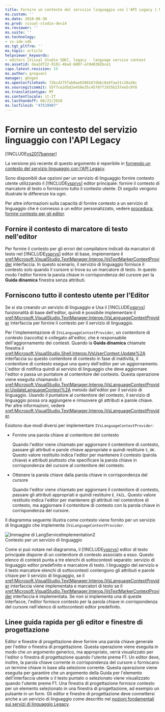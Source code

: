 ```yaml
---
title: Fornire un contesto del servizio linguaggio con l'API Legacy | Microsoft Docs
ms.custom: ''
ms.date: 2018-06-30
ms.prod: visual-studio-dev14
ms.reviewer: ''
ms.suite: ''
ms.technology:
- vs-ide-sdk
ms.tgt_pltfrm: ''
ms.topic: article
helpviewer_keywords:
- editors [Visual Studio SDK], legacy - language service context
ms.assetid: daa2df22-9181-4bad-b007-a7d40302bce1
caps.latest.revision: 15
ms.author: gregvanl
manager: ghogen
ms.openlocfilehash: 72bcd275fab0ae8380167dbbc8a9fae21c28a36c
ms.sourcegitcommit: 55f7ce2d5d2e458e35c45787f1935b237ee5c9f8
ms.translationtype: MT
ms.contentlocale: it-IT
ms.lasthandoff: 08/22/2018
ms.locfileid: "47519907"
---
```

# <a name="providing-a-language-service-context-by-using-the-legacy-api"></a>Fornire un contesto del servizio linguaggio con l'API Legacy
[!INCLUDE[vs2017banner](../includes/vs2017banner.md)]

La versione più recente di questo argomento è reperibile in [fornendo un contesto del servizio linguaggio con l'API Legacy](https://docs.microsoft.com/visualstudio/extensibility/providing-a-language-service-context-by-using-the-legacy-api).  
  
Sono disponibili due opzioni per un servizio di linguaggio fornire contesto utente utilizzando il [!INCLUDE[vsprvs](../includes/vsprvs-md.md)] editor principale: fornire il contesto di marcatore di testo o forniscono tutto il contesto utente. Di seguito vengono illustrate le differenze tra ogni.  
  
 Per altre informazioni sulla capacità di fornire contesto a un servizio di linguaggio che è connesso a un editor personalizzato, vedere [procedura: fornire contesto per gli editor](../extensibility/how-to-provide-context-for-editors.md).  
  
## <a name="provide-text-marker-context-to-the-editor"></a>Fornire il contesto di marcatore di testo nell'editor  
 Per fornire il contesto per gli errori del compilatore indicati da marcatori di testo nel [!INCLUDE[vsprvs](../includes/vsprvs-md.md)] editor di base, implementare il <xref:Microsoft.VisualStudio.TextManager.Interop.IVsTextMarkerContextProvider> interfaccia. In questo scenario, il servizio di linguaggio fornisce il contesto solo quando il cursore si trova su un marcatore di testo. In questo modo l'editor fornire la parola chiave in corrispondenza del cursore per la **Guida dinamica** finestra senza attributi.  
  
## <a name="provide-all-user-context-to-the-editor"></a>Forniscono tutto il contesto utente per l'Editor  
 Se si sta creando un servizio di linguaggio e Usa il [!INCLUDE[vsprvs](../includes/vsprvs-md.md)] funzionalità di base dell'editor, quindi è possibile implementare il <xref:Microsoft.VisualStudio.TextManager.Interop.IVsLanguageContextProvider> interfaccia per fornire il contesto per il servizio di linguaggio.  
  
 Per l'implementazione di `IVsLanguageContextProvider`, un contenitore di contesto (raccolta) è collegato all'editor, che è responsabile dell'aggiornamento dei contesti. Quando la **Guida dinamica** chiamate finestra il <xref:Microsoft.VisualStudio.Shell.Interop.IVsUserContext.Update%2A> interfaccia su questo contenitore di contesto in fase di inattività, il contenitore di contesto esegue una query dell'editor per un aggiornamento. L'editor di notifica quindi al servizio di linguaggio che deve aggiornare l'editor e passa un puntatore al contenitore del contesto. Questa operazione viene eseguita chiamando il <xref:Microsoft.VisualStudio.TextManager.Interop.IVsLanguageContextProvider.UpdateLanguageContext%2A> metodo dall'editor per il servizio di linguaggio. Usando il puntatore al contenitore del contesto, il servizio di linguaggio possa ora aggiungere e rimuovere gli attributi e parole chiave. Per altre informazioni, vedere <xref:Microsoft.VisualStudio.TextManager.Interop.IVsLanguageContextProvider>.  
  
 Esistono due modi diversi per implementare `IVsLanguageContextProvider`:  
  
-   Fornire una parola chiave al contenitore del contesto  
  
     Quando l'editor viene chiamato per aggiornare il contenitore di contesto, passare gli attributi e parole chiave appropriate e quindi restituire `S_OK`. Questo valore restituito indica l'editor per mantenere il contesto (parola chiave) e attributi piuttosto che specificare la parola chiave in corrispondenza del cursore al contenitore del contesto.  
  
-   Ottenere la parola chiave dalla parola chiave in corrispondenza del cursore  
  
     Quando l'editor viene chiamato per aggiornare il contenitore di contesto, passare gli attributi appropriati e quindi restituire `E_FAIL`. Questo valore restituito indica l'editor per mantenere gli attributi nel contenitore di contesto, ma aggiornare il contenitore di contesto con la parola chiave in corrispondenza del cursore.  
  
 Il diagramma seguente illustra come contesto viene fornito per un servizio di linguaggio che implementa `IVsLanguageContextProvider`.  
  
 ![Immagine di LangServiceImplementation2](../extensibility/media/vslanguageservice2.gif "vsLanguageService2")  
Contesto per un servizio di linguaggio  
  
 Come si può notare nel diagramma, il [!INCLUDE[vsprvs](../includes/vsprvs-md.md)] editor di testo principale dispone di un contenitore di contesto associato a esso. Questo elenco di contesti punta a tre elenchi di sottocontesti separato: servizio di linguaggio editor predefinito e marcatore di testo. I linguaggio del servizio e il testo marcatore elenchi di sottocontesti contengono gli attributi e parole chiave per il servizio di linguaggio, se il <xref:Microsoft.VisualStudio.TextManager.Interop.IVsLanguageContextProvider> interfaccia viene implementata e marcatori di testo se il <xref:Microsoft.VisualStudio.TextManager.Interop.IVsTextMarkerContextProvider> interfaccia è implementata. Se non si implementa una di queste interfacce, l'editor fornisce contesto per la parola chiave in corrispondenza del cursore nell'elenco di sottocontesti editor predefinito.  
  
## <a name="context-guidelines-for-editors-and-designers"></a>Linee guida rapida per gli editor e finestre di progettazione  
 Editor e finestre di progettazione deve fornire una parola chiave generale per l'editor o finestra di progettazione. Questa operazione viene eseguita in modo che un argomento generico, ma appropriato, verrà visualizzato per l'editor o finestra di progettazione quando l'utente preme F1. Un editor deve, inoltre, la parola chiave corrente in corrispondenza del cursore o forniscano un termine chiave in base alla selezione corrente. Questa operazione viene eseguita per garantire che un argomento della Guida per l'elemento dell'interfaccia utente o il testo puntato o selezionato viene visualizzato quando l'utente preme F1. Una finestra di progettazione fornisce contesto per un elemento selezionato in una finestra di progettazione, ad esempio un pulsante in un form. Gli editor e finestre di progettazione deve connettersi anche a un servizio di linguaggio come descritto nel [nozioni fondamentali sui servizi di linguaggio Legacy](../extensibility/internals/legacy-language-service-essentials.md).

